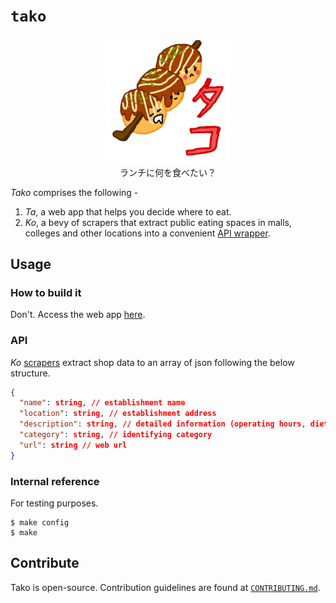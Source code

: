 # `tako`

<p align='center'>
    <img src="./asset/logo/tako_mascot.png" width=40% height=40%>
    <br>ランチに何を食べたい？
</p>

*Tako* comprises the following - 

1. *Ta*, a web app that helps you decide where to eat.   
2. *Ko*, a bevy of scrapers that extract public eating spaces in malls, colleges and other locations into a convenient [API wrapper](#api).

## Usage

### How to build it

Don't. Access the web app [here](addalinkherelater.com).

### API

*Ko* [scrapers](./scrapers) extract shop data to an array of json following the below structure.

```json
{
  "name": string, // establishment name
  "location": string, // establishment address
  "description": string, // detailed information (operating hours, dietary restrictions etc.)
  "category": string, // identifying category
  "url": string // web url
}
```

### Internal reference

For testing purposes.

```console
$ make config
$ make
```

## Contribute

Tako is open-source. Contribution guidelines are found at [`CONTRIBUTING.md`](./admin/CONTRIBUTING.md).